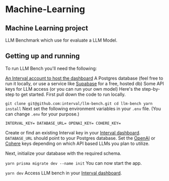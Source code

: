 # Machine-Learning
## Machine Learning project

LLM Benchmark which use for evaluate a LLM Model.

## Getting up and running
To run LLM Bench you'll need the following:

[An Interval account to host the dashboard](https://interval.com/)
A Postgres database (feel free to run it locally, or use a service like [Supabase](https://supabase.com/) for a free, hosted db)
Some API keys for LLM access (or you can run your own model)
Here's the step-by-step to get started. First pull down the code to run locally.

`git clone git@github.com:interval/llm-bench.git
cd llm-bench
yarn install`
Next set the following environment variables in your `.env` file. (You can change `.env` for your purpose.)

`INTERVAL_KEY=
DATABASE_URL=
OPENAI_KEY=
COHERE_KEY=`

Create or find an existing Interval key in your [Interval dashboard](https://interval.com/dashboard). `DATABASE_URL` should point to your Postgres database. Set the [OpenAI](https://platform.openai.com/api-keys) or [Cohere](https://dashboard.cohere.com/api-keys) keys depending on which API based LLMs you plan to utilize.

Next, initialize your database with the required schema.

`yarn prisma migrate dev --name init`
You can now start the app.

`yarn dev`
Access LLM bench in your [Interval dashboard](https://interval.com/dashboard).

